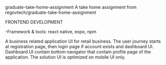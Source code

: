 graduate-take-home-assignment
A take home assignment from regovtech/graduate-take-home-assignment

FRONTEND DEVELOPMENT

-Framework & tools: react native, expo, npm

A business related application UI for retail business. The user journey starts at registration page, then login page if account exists and dashboard UI. Dashboard UI contain bottom navigator that contain profile page of the application. The solution UI is optimized on mobile UI only.
